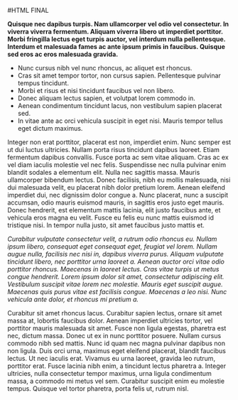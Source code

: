 #HTML FINAL

**Quisque nec dapibus turpis. Nam ullamcorper vel odio vel consectetur. In viverra viverra fermentum. Aliquam viverra libero ut imperdiet porttitor. Morbi fringilla lectus eget turpis auctor, vel interdum nulla pellentesque. Interdum et malesuada fames ac ante ipsum primis in faucibus. Quisque sed eros ac eros malesuada gravida.**

* Nunc cursus nibh vel nunc rhoncus, ac aliquet est rhoncus. 
* Cras sit amet tempor tortor, non cursus sapien. Pellentesque pulvinar tempus tincidunt. 
* Morbi et risus et nisi tincidunt faucibus vel non libero. 
* Donec aliquam lectus sapien, et volutpat lorem commodo in. 
* Aenean condimentum tincidunt lacus, non vestibulum sapien placerat sed. 
* In vitae ante ac orci vehicula suscipit in eget nisi. Mauris tempor tellus eget dictum maximus.

Integer non erat porttitor, placerat est non, imperdiet enim. Nunc semper est ut dui luctus ultricies. Nullam porta risus tincidunt dapibus laoreet. Etiam fermentum dapibus convallis. Fusce porta ac sem vitae aliquam. Cras ac ex vel diam iaculis molestie vel nec felis. Suspendisse nec nulla pulvinar enim blandit sodales a elementum elit. Nulla nec sagittis massa. Mauris ullamcorper bibendum lectus. Donec facilisis, nibh eu mollis malesuada, nisi dui malesuada velit, eu placerat nibh dolor pretium lorem. Aenean eleifend imperdiet dui, nec dignissim dolor congue a. Nunc placerat, nunc a suscipit accumsan, odio mauris euismod mauris, in sagittis eros justo eget mauris. Donec hendrerit, est elementum mattis lacinia, elit justo faucibus ante, et vehicula eros magna eu velit. Fusce eu felis eu nunc mattis euismod id tristique nisi. In tempor nulla justo, sit amet faucibus justo mattis et.

_Curabitur vulputate consectetur velit, a rutrum odio rhoncus eu. Nullam ipsum libero, consequat eget consequat eget, feugiat vel lorem. Nullam augue nulla, facilisis nec nisi in, dapibus viverra purus. Aliquam vulputate tincidunt libero, nec porttitor urna laoreet a. Aenean auctor orci vitae odio porttitor rhoncus. Maecenas in laoreet lectus. Cras vitae turpis ut metus congue hendrerit. Lorem ipsum dolor sit amet, consectetur adipiscing elit. Vestibulum suscipit vitae lorem nec molestie. Mauris eget suscipit augue. Maecenas quis purus vitae est facilisis congue. Maecenas a leo nisi. Nunc vehicula ante dolor, et rhoncus mi pretium a._

Curabitur sit amet rhoncus lacus. Curabitur sapien lectus, ornare sit amet massa at, lobortis faucibus dolor. Aenean imperdiet ultricies tortor, vel porttitor mauris malesuada sit amet. Fusce non ligula egestas, pharetra est nec, dictum massa. Donec ut ex in nunc porttitor posuere. Nullam cursus commodo nibh sed mattis. Nunc id quam nec magna pulvinar dapibus non non ligula. Duis orci urna, maximus eget eleifend placerat, blandit faucibus lectus. Ut nec iaculis erat. Vivamus eu urna laoreet, gravida leo rutrum, porttitor erat. Fusce lacinia nibh enim, a tincidunt lectus pharetra a. Integer ultricies, nulla consectetur tempor maximus, urna ligula condimentum massa, a commodo mi metus vel sem. Curabitur suscipit enim eu molestie tempus. Quisque vel tortor pharetra, porta felis ut, rutrum nisl.
